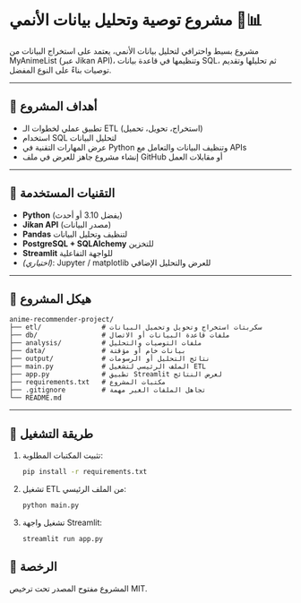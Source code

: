 
# مشروع توصية وتحليل بيانات الأنمي 🎌📊

مشروع بسيط واحترافي لتحليل بيانات الأنمي، يعتمد على استخراج البيانات من MyAnimeList (عبر Jikan API)، وتنظيمها في قاعدة بيانات SQL، ثم تحليلها وتقديم توصيات بناءً على النوع المفضل.

---

## 🎯 أهداف المشروع

- تطبيق عملي لخطوات الـ ETL (استخراج، تحويل، تحميل)
- استخدام SQL لتحليل البيانات
- عرض المهارات التقنية في Python وتنظيف البيانات والتعامل مع APIs
- إنشاء مشروع جاهز للعرض في ملف GitHub أو مقابلات العمل

---

## 🧰 التقنيات المستخدمة

- **Python** (يفضل 3.10 أو أحدث)
- **Jikan API** (مصدر البيانات)
- **Pandas** لتنظيف وتحليل البيانات
- **PostgreSQL + SQLAlchemy** للتخزين
- **Streamlit** للواجهة التفاعلية
- *(اختياري)*: Jupyter / matplotlib للعرض والتحليل الإضافي

---

## 📁 هيكل المشروع

```
anime-recommender-project/
├── etl/               # سكربتات استخراج وتحويل وتحميل البيانات
├── db/                # ملفات قاعدة البيانات أو الاتصال
├── analysis/          # ملفات التوصيات والتحليل
├── data/              # بيانات خام أو مؤقتة
├── output/            # نتائج التحليل أو الرسومات
├── main.py            # الملف الرئيسي لتشغيل ETL
├── app.py             # تطبيق Streamlit لعرض النتائج
├── requirements.txt   # مكتبات المشروع
├── .gitignore         # تجاهل الملفات الغير مهمة
└── README.md
```

---

## 🚀 طريقة التشغيل

1. تثبيت المكتبات المطلوبة:
   ```bash
   pip install -r requirements.txt
   ```

2. تشغيل ETL من الملف الرئيسي:
   ```bash
   python main.py
   ```

3. تشغيل واجهة Streamlit:
   ```bash
   streamlit run app.py
   ```





## 🤝 الرخصة

المشروع مفتوح المصدر تحت ترخيص MIT.
